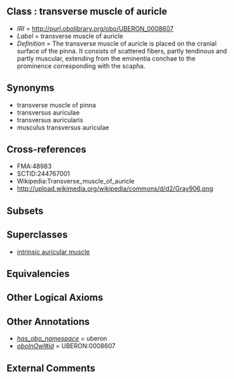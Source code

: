 
## Class : transverse muscle of auricle

 * *IRI* = http://purl.obolibrary.org/obo/UBERON_0008607
 * *Label* = transverse muscle of auricle
 * *Definition* = The transverse muscle of auricle is placed on the cranial surface of the pinna. It consists of scattered fibers, partly tendinous and partly muscular, extending from the eminentia conchae to the prominence corresponding with the scapha.

## Synonyms

 * transverse muscle of pinna
 * transversus auriculae
 * transversus auricularis
 * musculus transversus auriculae

## Cross-references

 * FMA:48983
 * SCTID:244767001
 * Wikipedia:Transverse_muscle_of_auricle
 * http://upload.wikimedia.org/wikipedia/commons/d/d2/Gray906.png

## Subsets


## Superclasses

 * [intrinsic auricular muscle](../../UBERON/96/UBERON_0001596.md)

## Equivalencies


## Other Logical Axioms


## Other Annotations

 * *[has_obo_namespace](../../ce/oboInOwl#hasOBONamespace.md)* = uberon
 * *[oboInOwl#id](../../id/oboInOwl#id.md)* = UBERON:0008607

## External Comments

